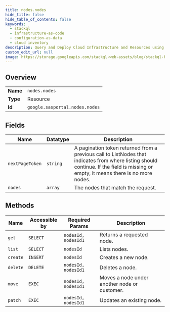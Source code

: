 ```yaml
---
title: nodes.nodes
hide_title: false
hide_table_of_contents: false
keywords:
  - stackql
  - infrastructure-as-code
  - configuration-as-data
  - cloud inventory
description: Query and Deploy Cloud Infrastructure and Resources using SQL
custom_edit_url: null
image: https://storage.googleapis.com/stackql-web-assets/blog/stackql-blog-post-featured-image.png
---
```

  
    

## Overview
<table><tbody>
<tr><td><b>Name</b></td><td><code>nodes.nodes</code></td></tr>
<tr><td><b>Type</b></td><td>Resource</td></tr>
<tr><td><b>Id</b></td><td><code>google.sasportal.nodes.nodes</code></td></tr>
</tbody></table>

## Fields
| Name | Datatype | Description |
| ---- | -------- | ----------- |
| `nextPageToken` | `string` | A pagination token returned from a previous call to ListNodes that indicates from where listing should continue. If the field is missing or empty, it means there is no more nodes. |
| `nodes` | `array` | The nodes that match the request. |
## Methods
| Name | Accessible by | Required Params | Description |
| ---- | ------------- | --------------- | ----------- |
| `get` | `SELECT` | `nodesId, nodesId1` | Returns a requested node. |
| `list` | `SELECT` | `nodesId` | Lists nodes. |
| `create` | `INSERT` | `nodesId` | Creates a new node. |
| `delete` | `DELETE` | `nodesId, nodesId1` | Deletes a node. |
| `move` | `EXEC` | `nodesId, nodesId1` | Moves a node under another node or customer. |
| `patch` | `EXEC` | `nodesId, nodesId1` | Updates an existing node. |
